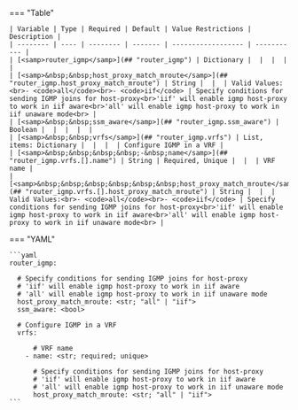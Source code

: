 <!--
  ~ Copyright (c) 2024 Arista Networks, Inc.
  ~ Use of this source code is governed by the Apache License 2.0
  ~ that can be found in the LICENSE file.
  -->
=== "Table"

    | Variable | Type | Required | Default | Value Restrictions | Description |
    | -------- | ---- | -------- | ------- | ------------------ | ----------- |
    | [<samp>router_igmp</samp>](## "router_igmp") | Dictionary |  |  |  |  |
    | [<samp>&nbsp;&nbsp;host_proxy_match_mroute</samp>](## "router_igmp.host_proxy_match_mroute") | String |  |  | Valid Values:<br>- <code>all</code><br>- <code>iif</code> | Specify conditions for sending IGMP joins for host-proxy<br>'iif' will enable igmp host-proxy to work in iif aware<br>'all' will enable igmp host-proxy to work in iif unaware mode<br> |
    | [<samp>&nbsp;&nbsp;ssm_aware</samp>](## "router_igmp.ssm_aware") | Boolean |  |  |  |  |
    | [<samp>&nbsp;&nbsp;vrfs</samp>](## "router_igmp.vrfs") | List, items: Dictionary |  |  |  | Configure IGMP in a VRF |
    | [<samp>&nbsp;&nbsp;&nbsp;&nbsp;-&nbsp;name</samp>](## "router_igmp.vrfs.[].name") | String | Required, Unique |  |  | VRF name |
    | [<samp>&nbsp;&nbsp;&nbsp;&nbsp;&nbsp;&nbsp;host_proxy_match_mroute</samp>](## "router_igmp.vrfs.[].host_proxy_match_mroute") | String |  |  | Valid Values:<br>- <code>all</code><br>- <code>iif</code> | Specify conditions for sending IGMP joins for host-proxy<br>'iif' will enable igmp host-proxy to work in iif aware<br>'all' will enable igmp host-proxy to work in iif unaware mode<br> |

=== "YAML"

    ```yaml
    router_igmp:

      # Specify conditions for sending IGMP joins for host-proxy
      # 'iif' will enable igmp host-proxy to work in iif aware
      # 'all' will enable igmp host-proxy to work in iif unaware mode
      host_proxy_match_mroute: <str; "all" | "iif">
      ssm_aware: <bool>

      # Configure IGMP in a VRF
      vrfs:

          # VRF name
        - name: <str; required; unique>

          # Specify conditions for sending IGMP joins for host-proxy
          # 'iif' will enable igmp host-proxy to work in iif aware
          # 'all' will enable igmp host-proxy to work in iif unaware mode
          host_proxy_match_mroute: <str; "all" | "iif">
    ```

